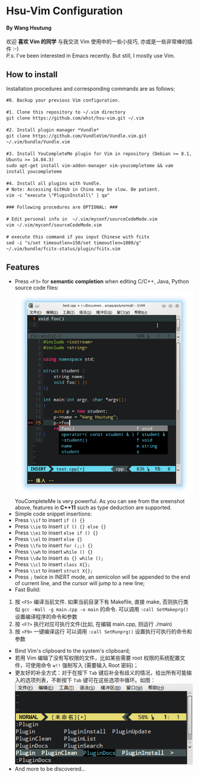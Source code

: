 # Hsu-Vim Configuration

#### By Wang Hsutung

欢迎 __喜欢 Vim 的同学__ 与我交流 Vim 使用中的一些小技巧, 亦或是一些非常棒的插件 :-)  
*P.s.* I've been interested in Emacs recently. But still, I mostly use Vim.

## How to install

Installation procedures and corresponding commands are as follows:
```
#0. Backup your previous Vim configuration.

#1. Clone this repository to ~/.vim directory
git clone https://github.com/whst/hsu-vim.git ~/.vim

#2. Install plugin manager *Vundle*
git clone https://github.com/VundleVim/Vundle.vim.git ~/.vim/bundle/Vundle.vim

#3. Install YouCompleteMe plugin for Vim in repository (Debian >= 8.1, Ubuntu >= 14.04.3)
sudo apt-get install vim-addon-manager vim-youcompleteme && vam install youcompleteme

#4. Install all plugins with Vundle.
# Note: Accessing GitHub in China may be slow. Be patient.
vim -c "execute \"PluginInstall\" | qa"

### Following procedures are OPTIONAL: ###

# Edit personal info in  ~/.vim/myconf/sourceCodeMode.vim
vim ~/.vim/myconf/sourceCodeMode.vim

# execute this command if you input Chinese with fcitx
sed -i "s/set timeoutlen=150/set timeoutlen=1000/g" ~/.vim/bundle/fcitx-status/plugin/fcitx.vim
```

## Features

* Press `<F3>` for **semantic completion** when editing C/C++, Java, Python source code files:
![Ycm Completion](https://raw.githubusercontent.com/whst/hsu-vim/master/gitfiles/auto.png) <br>
YouCompleteMe is very powerful. As you can see from the sreenshot above, features in **C++11** such as type deduction are supported.
* Simple code snippet insertions:
 * Press `\\if` to insert `if () {}`
 * Press `\\ie` to insert `if () {} else {}`
 * Press `\\ei` to insert `else if () {}`
 * Press `\\el` to insert `else {}`
 * Press `\\fo` to insert `for (;;) {}`
 * Press `\\wh` to insert `while () {}`
 * Press `\\dw` to insert `do {} while ();`
 * Press `\\cl` to insert `class X{};`
 * Press `\\st` to insert `struct X{};`
* Press `;` twice in INERT mode, an semicolon will be appended to the end of current line, and the cursor will jump to a new line;
* Fast Build:
 1. 按 `<F5>` 编译当前文件. 如果当前目录下有 Makefile, 直接 make, 否则执行类似 `gcc -Wall -g main.cpp -o main` 的命令.
 可以调用 `:call SetMakeprg()` 设置编译程序的命令和参数
 2. 按 `<F7>` 执行对应可执行文件(比如, 在编辑 main.cpp, 则运行 ./main)
 3. 按 `<F9>` 一键编译运行
 可以调用 `:call SetRunprg()` 设置执行可执行的命令和参数
* Bind Vim's clipboard to the system's clipboard;
* 若用 Vim 编辑了没有写权限的文件，比如某些需要 root 权限的系统配置文件，可使用命令 `w!!` 强制写入 (需要输入 Root 密码)；
* 更友好的补全方式：对于在按下 `Tab` 键后补全有歧义的情况，给出所有可能输入的选项列表，不断按下 `Tab` 键可在这些选项中循环。如图：
![Tab Completion](https://raw.githubusercontent.com/whst/hsu-vim/master/gitfiles/tab_completion.png) <br>
* And more to be discovered...
